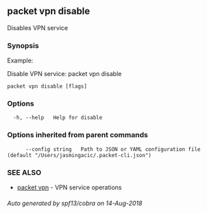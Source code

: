 ## packet vpn disable

Disables VPN service

### Synopsis

Example:
	
Disable VPN service: 
packet vpn disable


```
packet vpn disable [flags]
```

### Options

```
  -h, --help   Help for disable
```

### Options inherited from parent commands

```
      --config string   Path to JSON or YAML configuration file (default "/Users/jasmingacic/.packet-cli.json")
```

### SEE ALSO

* [packet vpn](packet_vpn.md)	 - VPN service operations

###### Auto generated by spf13/cobra on 14-Aug-2018

